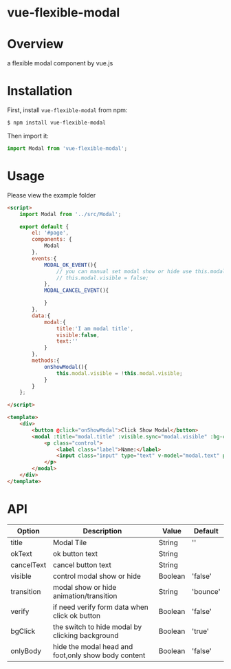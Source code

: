 # vue-flexible-modal

# Overview
a flexible modal component by vue.js

# Installation
First, install `vue-flexible-modal` from npm:
```bash
$ npm install vue-flexible-modal
```

Then import it:
```javascript
import Modal from 'vue-flexible-modal';
```

# Usage
Please view the example folder

```html
<script>
    import Modal from '../src/Modal';

    export default {
        el: '#page',
        components: {
            Modal
        },
        events:{
            MODAL_OK_EVENT(){
                // you can manual set modal show or hide use this.modal.visible
                // this.modal.visible = false;
            },
            MODAL_CANCEL_EVENT(){

            }
        },
        data:{
            modal:{
                title:'I am modal title',
                visible:false,
                text:''
            }
        },
        methods:{
            onShowModal(){
                this.modal.visible = !this.modal.visible;
            }
        }
    };

</script>

<template>
    <div>
        <button @click="onShowModal">Click Show Modal</button>
        <modal :title="modal.title" :visible.sync="modal.visible" :bg-click="false" :verify="true">
            <p class="control">
                <label class="label">Name:</label>
                <input class="input" type="text" v-model="modal.text" placeholder="Your name">
            </p>
        </modal>
    </div>
</template>
```

# API
| Option             | Description                                                      | Value                  | Default  |
|--------------------|------------------------------------------------------------------|------------------------|----------|
| title            | Modal Tile                                  | String                | ''  |
| okText          | ok button text                              | String |          | 'ok'  |
| cancelText         | cancel button text                             | String |          | 'cancel' |
| visible             | control modal show or hide                                     | Boolean                 |     'false'     |
| transition              | modal show or hide animation/transition                | String                | 'bounce'  |
| verify         | if need verify form data when click ok button                           | Boolean                 |    'false'      |
| bgClick | the switch to hide modal by clicking background      | Boolean                | 'true'  |
| onlyBody  | hide the modal head and foot,only show body content | Boolean                | 'false'  |
